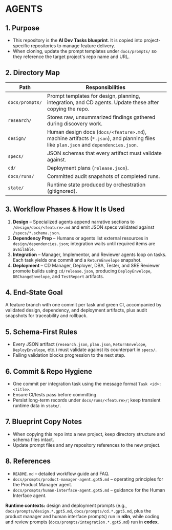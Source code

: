 # AGENTS

## 1. Purpose
- This repository is the **AI Dev Tasks blueprint**. It is copied into project-specific repositories to manage feature delivery.
- When cloning, update the prompt templates under `docs/prompts/` so they reference the target project's repo name and URL.

## 2. Directory Map
| Path | Responsibilities |
| --- | --- |
| `docs/prompts/` | Prompt templates for design, planning, integration, and CD agents. Update these after copying the repo. |
| `research/` | Stores raw, unsummarized findings gathered during discovery work. |
| `design/` | Human design docs (`docs/<feature>.md`), machine artifacts (`*.json`), and planning files like `plan.json` and `dependencies.json`. |
| `specs/` | JSON schemas that every artifact must validate against. |
| `cd/` | Deployment plans (`release.json`). |
| `docs/runs/` | Committed audit snapshots of completed runs. |
| `state/` | Runtime state produced by orchestration (gitignored). |

## 3. Workflow Phases & How It Is Used
1. **Design** – Specialized agents append narrative sections to `/design/docs/<feature>.md` and emit JSON specs validated against `/specs/*.schema.json`.
2. **Dependency Prep** – Humans or agents list external resources in `design/dependencies.json`; integration waits until required items are `available`.
3. **Integration** – Manager, Implementor, and Reviewer agents loop on tasks. Each task yields one commit and a `ReturnEnvelope` snapshot.
4. **Deployment** – CD Manager, Deployer, DBA, Tester, and SRE Reviewer promote builds using `cd/release.json`, producing `DeployEnvelope`, `DBChangeEnvelope`, and `TestReport` artifacts.

## 4. End-State Goal
A feature branch with one commit per task and green CI, accompanied by validated design, dependency, and deployment artifacts, plus audit snapshots for traceability and rollback.

## 5. Schema-First Rules
- Every JSON artifact (`research.json`, `plan.json`, `ReturnEnvelope`, `DeployEnvelope`, etc.) must validate against its counterpart in `specs/`.
- Failing validation blocks progression to the next step.

## 6. Commit & Repo Hygiene
- One commit per integration task using the message format `Task <id>: <title>`.
- Ensure CI/tests pass before committing.
- Persist long-term records under `docs/runs/<feature>/`; keep transient runtime data in `state/`.

## 7. Blueprint Copy Notes
- When copying this repo into a new project, keep directory structure and schema files intact.
- Update prompt files and any repository references to the new project.

## 8. References
- `README.md` – detailed workflow guide and FAQ.
- `docs/prompts/product-manager-agent.gpt5.md` – operating principles for the Product Manager agent.
- `docs/prompts/human-interface-agent.gpt5.md` – guidance for the Human Interface agent.

**Runtime contexts:** design and deployment prompts (e.g., `docs/prompts/design.*.gpt5.md`, `docs/prompts/cd.*.gpt5.md`, plus the product manager and human interface prompts) run in **n8n**, while coding and review prompts (`docs/prompts/integration.*.gpt5.md`) run in **codex**.
